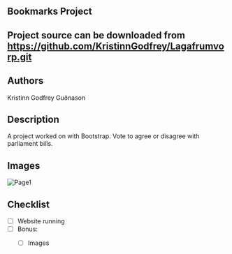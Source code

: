 Bookmarks Project
---
Project source can be downloaded from https://github.com/KristinnGodfrey/Lagafrumvorp.git
---
Authors
---
Kristinn Godfrey Guðnason

Description 
---
A project worked on with Bootstrap. Vote to agree or disagree with parliament bills.
 
Images
---
![Page1](https://github.com/KristinnGodfrey/Lagafrumvorp/blob/master/19807796_10155461786482179_1288385456_o.png)

Checklist
---
- [ ] Website running
- [ ] Bonus:
  - [ ] Images
  